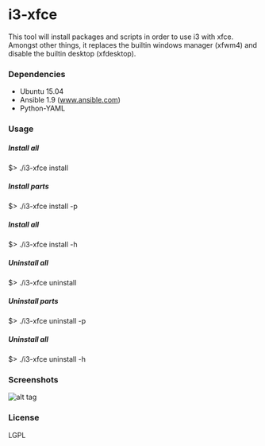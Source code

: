 # i3-xfce
This tool will install packages and scripts in order to use i3 with xfce. Amongst other things, it replaces
the builtin windows manager (xfwm4) and disable the builtin desktop (xfdesktop).

### Dependencies
- Ubuntu 15.04
- Ansible 1.9 (www.ansible.com)
- Python-YAML

### Usage
##### Install all
$> ./i3-xfce install
##### Install parts
$> ./i3-xfce install -p <parts>
##### Install all
$> ./i3-xfce install -h
##### Uninstall all
$> ./i3-xfce uninstall
##### Uninstall parts
$> ./i3-xfce uninstall -p <parts>
##### Uninstall all
$> ./i3-xfce uninstall -h

### Screenshots
![alt tag](https://raw.github.com/aacebedo/i3-xfce/master/screenshot.png)
### License
LGPL
